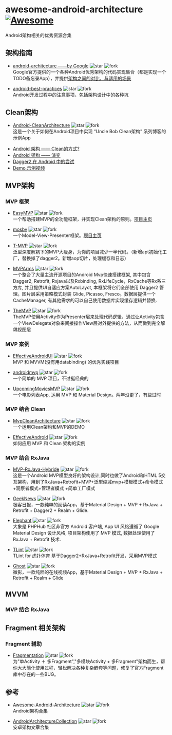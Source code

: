 # awesome-android-architecture [![Awesome](https://cdn.rawgit.com/sindresorhus/awesome/d7305f38d29fed78fa85652e3a63e154dd8e8829/media/badge.svg)](https://github.com/sindresorhus/awesome)

Android架构相关的优秀资源合集

## 架构指南

- [android-architecture  ——by Google](https://github.com/googlesamples/android-architecture) 
![star](http://githubbadges.com/star.svg?user=googlesamples&repo=android-architecture)
![fork](http://githubbadges.com/fork.svg?user=googlesamples&repo=android-architecture&style=flat&color=fff&background=007ec6)  
Google官方提供的一个各种Android优秀架构的代码实现集合（都是实现一个TODO备忘录App），并提供[架构之间的对比，与适用的场景](https://github.com/googlesamples/android-architecture/wiki/Samples-at-a-glance)

- [android-best-practices](https://github.com/futurice/android-best-practices) 
![star](http://githubbadges.com/star.svg?user=futurice&repo=android-best-practices)
![fork](http://githubbadges.com/fork.svg?user=futurice&repo=android-best-practices&style=flat&color=fff&background=007ec6)  
Android开发过程中的注意事项，包括架构设计中的各种坑

## Clean架构

- [Android-CleanArchitecture](https://github.com/android10/Android-CleanArchitecture) 
![star](http://githubbadges.com/star.svg?user=android10&repo=Android-CleanArchitecture)
![fork](http://githubbadges.com/fork.svg?user=android10&repo=Android-CleanArchitecture&style=flat&color=fff&background=007ec6)  
这是一个关于如何在Android项目中实现 “Uncle Bob Clean架构” 系列博客的示例App

 + [Android 架构 —— Clean的方式?](http://fernandocejas.com/2014/09/03/architecting-android-the-clean-way/)
 + [Android 架构 —— 演变](http://fernandocejas.com/2015/07/18/architecting-android-the-evolution/)
 + [Dagger2 在 Android 中的尝试](http://fernandocejas.com/2015/04/11/tasting-dagger-2-on-android/)
 + [Demo 示例视频](http://youtu.be/XSjV4sG3ni0)
 
## MVP架构

### MVP 框架

- [EasyMVP](https://github.com/6thsolution/EasyMVP) 
![star](http://githubbadges.com/star.svg?user=6thsolution&repo=EasyMVP)
![fork](http://githubbadges.com/fork.svg?user=6thsolution&repo=EasyMVP&style=flat&color=fff&background=007ec6)  
一个帮助搭建MVP的全功能框架，并实现Clean架构的原则。[项目主页](http://6thsolution.github.io/EasyMVP/)

- [mosby](https://github.com/sockeqwe/mosby) 
![star](http://githubbadges.com/star.svg?user=sockeqwe&repo=mosby)
![fork](http://githubbadges.com/fork.svg?user=sockeqwe&repo=mosby&style=flat&color=fff&background=007ec6)  
一个Model-View-Presenter框架。[项目主页](http://hannesdorfmann.com/mosby/)

- [T-MVP](https://github.com/north2014/T-MVP) 
![star](http://githubbadges.com/star.svg?user=north2014&repo=T-MVP)
![fork](http://githubbadges.com/fork.svg?user=north2014&repo=T-MVP&style=flat&color=fff&background=007ec6)  
泛型深度解耦下的MVP大瘦身，为你的项目减少一半代码。（新增apt初始化工厂，替换掉了dagger2。新增aop切片，处理缓存和日志）

- [MVPArms](https://github.com/JessYanCoding/MVPArms) 
![star](http://githubbadges.com/star.svg?user=JessYanCoding&repo=MVPArms)
![fork](http://githubbadges.com/fork.svg?user=JessYanCoding&repo=MVPArms&style=flat&color=fff&background=007ec6)  
一个整合了大量主流开源项目的Android Mvp快速搭建框架, 其中包含 Dagger2, Retrofit, Rxjava以及Rxbinding, RxLifeCycle，RxCache等Rx系三方库, 并且提供UI自适应方案AutoLayot, 本框架将它们全部使用 Dagger2 管理。图片层采用策略模式封装 Glide, Picasso, Fresco。数据层提供一个CacheManager, 有其他需求的可以自己使用数据库实现缓存逻辑并替换.

- [TheMVP](https://github.com/kymjs/TheMVP) 
![star](http://githubbadges.com/star.svg?user=kymjs&repo=TheMVP)
![fork](http://githubbadges.com/fork.svg?user=kymjs&repo=TheMVP&style=flat&color=fff&background=007ec6)  
TheMVP使用Activity作为Presenter层来处理代码逻辑，通过让Activity包含一个ViewDelegate对象来间接操作View层对外提供的方法，从而做到完全解耦视图层

### MVP 案例

- [EffectiveAndroidUI](https://github.com/pedrovgs/EffectiveAndroidUI) 
![star](http://githubbadges.com/star.svg?user=pedrovgs&repo=EffectiveAndroidUI)
![fork](http://githubbadges.com/fork.svg?user=pedrovgs&repo=EffectiveAndroidUI&style=flat&color=fff&background=007ec6)  
MVP 和 MVVM(没有用databinding) 的优秀实践项目

- [androidmvp](https://github.com/antoniolg/androidmvp) 
![star](http://githubbadges.com/star.svg?user=antoniolg&repo=androidmvp)
![fork](http://githubbadges.com/fork.svg?user=antoniolg&repo=androidmvp&style=flat&color=fff&background=007ec6)  
一个简单的 MVP 项目，不过挺经典的

- [UpcomingMoviesMVP](https://github.com/jlmd/UpcomingMoviesMVP) 
![star](http://githubbadges.com/star.svg?user=jlmd&repo=UpcomingMoviesMVP)
![fork](http://githubbadges.com/fork.svg?user=jlmd&repo=UpcomingMoviesMVP&style=flat&color=fff&background=007ec6)  
一个电影列表App, 运用 MVP 和 Material Design。两年没更了，有些过时

### MVP 结合 Clean

- [MvpCleanArchitecture](https://github.com/glomadrian/MvpCleanArchitecture) 
![star](http://githubbadges.com/star.svg?user=glomadrian&repo=MvpCleanArchitecture)
![fork](http://githubbadges.com/fork.svg?user=glomadrian&repo=MvpCleanArchitecture&style=flat&color=fff&background=007ec6)  
一个运用Clean架构和MVP的DEMO

- [EffectiveAndroid](https://github.com/rallat/EffectiveAndroid) 
![star](http://githubbadges.com/star.svg?user=rallat&repo=EffectiveAndroid)
![fork](http://githubbadges.com/fork.svg?user=rallat&repo=EffectiveAndroid&style=flat&color=fff&background=007ec6)  
如何应用 MVP 和 Clean 架构的实例

### MVP 结合 RxJava

- [MVP-RxJava-Hybride](https://github.com/youxin11544/MVP-RxJava-Hybride) 
![star](http://githubbadges.com/star.svg?user=youxin11544&repo=MVP-RxJava-Hybride)
![fork](http://githubbadges.com/fork.svg?user=youxin11544&repo=MVP-RxJava-Hybride&style=flat&color=fff&background=007ec6)  
这是一个Android MVP模型良好的架构设计,同时也做了Android和HTML 5交互架构，用到了RxJava+Retrofit+MVP+泛型缩减mvp+模板模式+命令模式+观察者模式+管理者模式 +简单工厂模式

- [GeekNews](https://github.com/codeestX/GeekNews) 
![star](http://githubbadges.com/star.svg?user=codeestX&repo=GeekNews)
![fork](http://githubbadges.com/fork.svg?user=codeestX&repo=GeekNews&style=flat&color=fff&background=007ec6)  
极客日报，一款纯粹的阅读App，基于Material Design + MVP + RxJava + Retrofit + Dagger2 + Realm + Glide.

- [Elephant](https://github.com/Freelander/Elephant) 
![star](http://githubbadges.com/star.svg?user=Freelander&repo=Elephant)
![fork](http://githubbadges.com/fork.svg?user=Freelander&repo=Elephant&style=flat&color=fff&background=007ec6)  
大象是 PHPHub 社区非官方 Android 客户端, App UI 风格遵循了 Google Material Design 设计风格, 项目架构使用了 MVP 模式, 数据处理使用了 RxJava + Retrofit 技术.

- [TLint](https://github.com/gzsll/TLint) 
![star](http://githubbadges.com/star.svg?user=gzsll&repo=TLint)
![fork](http://githubbadges.com/fork.svg?user=gzsll&repo=TLint&style=flat&color=fff&background=007ec6)  
TLint for 虎扑体育 基于Dagger2+RxJava+Retrofit开发，采用MVP模式

- [Ghost](https://github.com/GeekGhost/Ghost) 
![star](http://githubbadges.com/star.svg?user=GeekGhost&repo=Ghost)
![fork](http://githubbadges.com/fork.svg?user=GeekGhost&repo=Ghost&style=flat&color=fff&background=007ec6)  
微影，一款纯粹的在线视频App，基于Material Design + MVP + RxJava + Retrofit + Realm + Glide


## MVVM

### MVP 结合 RxJava


## Fragment 相关架构

### Fragment 辅助

- [Fragmentation](https://github.com/YoKeyword/Fragmentation) 
![star](http://githubbadges.com/star.svg?user=YoKeyword&repo=Fragmentation)
![fork](http://githubbadges.com/fork.svg?user=YoKeyword&repo=Fragmentation&style=flat&color=fff&background=007ec6)  
为"单Activity ＋ 多Fragment","多模块Activity + 多Fragment"架构而生，帮你大大简化使用过程，轻松解决各种复杂嵌套等问题，修复了官方Fragment库中存在的一些BUG。


## 参考

- [Awesome-Android-Architecture](https://github.com/Juude/Awesome-Android-Architecture)
![star](http://githubbadges.com/star.svg?user=Juude&repo=Awesome-Android-Architecture)
![fork](http://githubbadges.com/fork.svg?user=Juude&repo=Awesome-Android-Architecture&style=flat&color=fff&background=007ec6)  
Android架构合集

- [AndroidArchitectureCollection](https://github.com/CameloeAnthony/AndroidArchitectureCollection)
![star](http://githubbadges.com/star.svg?user=CameloeAnthony&repo=AndroidArchitectureCollection)
![fork](http://githubbadges.com/fork.svg?user=CameloeAnthony&repo=AndroidArchitectureCollection&style=flat&color=fff&background=007ec6)  
安卓架构文章合集

